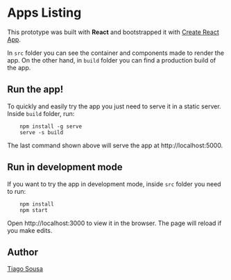 # Apps Listing

This prototype was built with **React** and bootstrapped it with [Create React App](https://github.com/facebook/create-react-app).

In `src` folder you can see the container and components made to render the app. On the other hand, in `build` folder you can find a production build of the app.

## Run the app!

To quickly and easily try the app you just need to serve it in a static server. Inside `build` folder, run:
```
	npm install -g serve
	serve -s build
```
The last command shown above will serve the app at http://localhost:5000.

## Run in development mode

If you want to try the app in development mode, inside `src` folder you need to run:
```
	npm install
	npm start
```
Open http://localhost:3000 to view it in the browser. The page will reload if you make edits.

## Author

[Tiago Sousa](https://github.com/TiagoPortfolio/)
